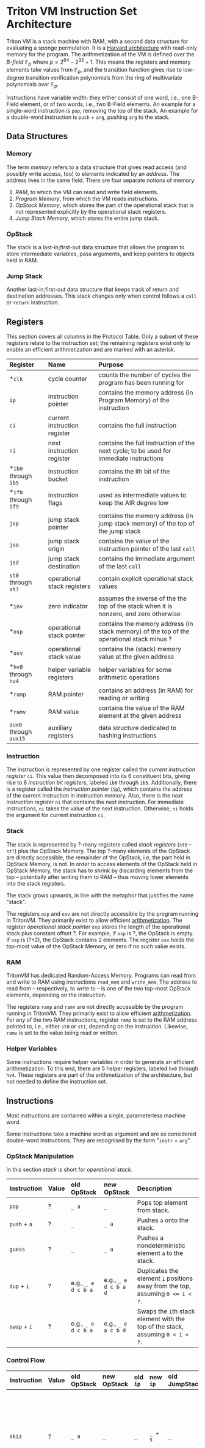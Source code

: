 # Triton VM Instruction Set Architecture

Triton VM is a stack machine with RAM, with a second data structure for evaluating a sponge permutation.
It is a [Harvard architecture](https://en.wikipedia.org/wiki/Harvard_architecture) with read-only memory for the program.
The arithmetization of the VM is defined over the *B-field* $\mathbb{F}_p$ where $p=2^{64}-2^{32}+1$.
This means the registers and memory elements take values from $\mathbb{F}_p$, and the transition function gives rise to low-degree transition verification polynomials from the ring of multivariate polynomials over $\mathbb{F}_p$.

Instructions have variable width:
they either consist of one word, i.e., one B-Field element, or of two words, i.e., two B-Field elements.
An example for a single-word instruction is `pop`, removing the top of the stack.
An example for a double-word instruction is `push` + `arg`, pushing `arg` to the stack.

## Data Structures

### Memory
The term *memory* refers to a data structure that gives read access (and possibly write access, too) to elements indicated by an *address*.
The address lives in the same field.
There are four separate notions of memory:
1. *RAM*, to which the VM can read and write field elements.
2. *Program Memory*, from which the VM reads instructions.
3. *OpStack Memory*, which stores the part of the operational stack that is not represented explicitly by the operational stack registers.
4. *Jump Stack Memory*, which stores the entire jump stack.

### OpStack
The stack is a last-in;first-out data structure that allows the program to store intermediate variables, pass arguments, and keep pointers to objects held in RAM.

### Jump Stack
Another last-in;first-out data structure that keeps track of return and destination addresses.
This stack changes only when control follows a `call` or `return` instruction.

## Registers

This section covers all columns in the Protocol Table.
Only a subset of these registers relate to the instruction set;
the remaining registers exist only to enable an efficient arithmetization and are marked with an asterisk.

| Register               | Name                         | Purpose                                                                                   |
|:-----------------------|:-----------------------------|:------------------------------------------------------------------------------------------|
| *`clk`                 | cycle counter                | counts the number of cycles the program has been running for                              |
| `ip`                   | instruction pointer          | contains the memory address (in Program Memory) of the instruction                        |
| `ci`                   | current instruction register | contains the full instruction                                                             |
| `ni`                   | next instruction register    | contains the full instruction of the next cycle; to be used for immediate instructions    |
| *`ib0` through `ib5`   | instruction bucket           | contains the ith bit of the instruction                                                   |
| *`if0` through `if9`   | instruction flags            | used as intermediate values to keep the AIR degree low                                    |
| `jsp`                  | jump stack pointer           | contains the memory address (in jump stack memory) of the top of the jump stack           |
| `jso`                  | jump stack origin            | contains the value of the instruction pointer of the last `call`                          |
| `jsd`                  | jump stack destination       | contains the immediate argument of the last `call`                                        |
| `st0` through `st?`    | operational stack registers  | contain explicit operational stack values                                                 |
| *`inv`                 | zero indicator               | assumes the inverse of the the top of the stack when it is nonzero, and zero otherwise    |
| *`osp`                 | operational stack pointer    | contains the memory address (in stack memory) of the top of the operational stack minus ? |
| *`osv`                 | operational stack value      | contains the (stack) memory value at the given address                                    |
| *`hv0` through `hv4`   | helper variable registers    | helper variables for some arithmetic operations                                           |
| *`ramp`                | RAM pointer                  | contains an address (in RAM) for reading or writing                                       |
| *`ramv`                | RAM value                    | contains the value of the RAM element at the given address                                |
| `aux0` through `aux15` | auxiliary registers          | data structure dedicated to hashing instructions                                          |

### Instruction

The instruction is represented by one register called the *current instruction register* `ci`.
This value then decomposed into its 6 constituent bits, giving rise to 6 *instruction bit registers*, labeled `ib0` through `ib5`.
Additionally, there is a register called the *instruction pointer* (`ip`), which contains the address of the current instruction in instruction memory.
Also, there is the *next instruction register* `ni` that contains the next instruction.
For immediate instructions, `ni` takes the value of the next instruction.
Otherwise, `ni` holds the argument for current instruction `ci`.

### Stack

The stack is represented by ?-many registers called *stack registers* (`st0` – `st?`) plus the OpStack Memory.
The top ?-many elements of the OpStack are directly accessible, the remainder of the OpStack, i.e, the part held in OpStack Memory, is not.
In order to access elements of the OpStack held in OpStack Memory, the stack has to shrink by discarding elements from the top – potentially after writing them to RAM – thus moving lower elements into the stack registers.

The stack grows upwards, in line with the metaphor that justifies the name "stack".

The registers `osp` and `osv` are not directly accessible by the program running in TritonVM.
They primarily exist to allow efficient [arithmetization](arithmetization.md).
The register _operational stack pointer_ `osp` stores the length of the operational stack plus constant offset ?.
For example, if `osp` is ?, the OpStack is empty.
If `osp` is (?+2), the OpStack contains 2 elements.
The register `osv` holds the top-most value of the OpStack Memory, or zero if no such value exists.

### RAM

TritonVM has dedicated Random-Access Memory.
Programs can read from and write to RAM using instructions `read_mem` and `write_mem`.
The address to read from – respectively, to write to – is one of the two top-most OpStack elements, depending on the instruction.

The registers `ramp` and `ramv` are not directly accessible by the program running in TritonVM.
They primarily exist to allow efficient [arithmetization](arithmetization.md).
For any of the two RAM instructions, register `ramp` is set to the RAM address pointed to, i.e., either `st0` or `st1`, depending on the instruction.
Likewise, `ramv` is set to the value being read or written.

### Helper Variables

Some instructions require helper variables in order to generate an efficient arithmetization.
To this end, there are 5 helper registers, labeled `hv0` through `hv4`.
These registers are part of the arithmetization of the architecture, but not needed to define the instruction set.

## Instructions

Most instructions are contained within a single, parameterless machine word.

Some instructions take a machine word as argument and are so considered double-word instructions. They are recognised by the form "`instr` + `arg`".

### OpStack Manipulation

In this section *stack* is short for *operational stack*.

| Instruction  | Value | old OpStack         | new OpStack           | Description                                                                    |
|:-------------|:------|:--------------------|:----------------------|:-------------------------------------------------------------------------------|
| `pop`        | ?     | `_ a`               | `_`                   | Pops top element from stack.                                                   |
| `push` + `a` | ?     | `_`                 | `_ a`                 | Pushes `a` onto the stack.                                                     |
| `guess`      | ?     | `_`                 | `_ a`                 | Pushes a nondeterministic element `a` to the stack.                            |
| `dup`  + `i` | ?     | e.g., `_ e d c b a` | e.g., `_ e d c b a d` | Duplicates the element `i` positions away from the top, assuming `0 <= i < ?`. |
| `swap` + `i` | ?     | e.g., `_ e d c b a` | e.g., `_ e a c b d`   | Swaps the `i`th stack element with the top of the stack, assuming `0 < i < ?`. |

### Control Flow

| Instruction  | Value | old OpStack | new OpStack | old `ip` | new `ip`     | old JumpStack | new JumpStack | Description                                                                                                                         |
|:-------------|:------|:------------|:------------|:---------|:-------------|:--------------|:--------------|:------------------------------------------------------------------------------------------------------------------------------------|
| `skiz`       | ?     | `_ a`       | `_`         | `_`      | `_ + s`      | `_`           | `_`           | Skip next instruction if `a` is zero. `s` ∈ {1, 2, 3} depends on `a` and whether or not next instruction has an immediate argument. |
| `call` + `d` | ?     | `_`         | `_`         | `o`      | `d`          | `_`           | `_ (o+2, d)`  | Push `(o+2,d)` to the jump stack, and jump to absolute immediate address `d`                                                        |
| `return`     | ?     | `_`         | `_`         | `_`      | `o`          | `_ (o, d)`    | `_`           | Pop one pair off the jump stack and jump to that pair's return address (which is the first element).                                |
| `recurse`    | ?     | `_`         | `_`         | `_`      | `d`          | `_ (o, d)`    | `_ (o, d)`    | Peek at the top pair of the jump stack and jump to that pair's destination address (which is the second element).                   |
| `assert`     | ?     | `_ a`       | `_`         | `_`      | `_ + 1` or 💥 | `_`           | `_`           | Pops `a` if `a == 1`, else crashes the virtual machine.                                                                             |
| `halt`       | 0     | `_`         | `_`         | `_`      | `_ + 1`      | `_`           | `_`           | Solves the halting problem (if the instruction is reached).                                                                         |

### Memory Access

| Instruction | Value | old OpStack | new OpStack | old `ramv` | new `ramv` | Description                                                                          |
|:------------|:------|:------------|:------------|:-----------|:-----------|:-------------------------------------------------------------------------------------|
| `read_mem`  | ?     | `_ p`       | `_ p v`     | `v`        | `v`        | Reads value `v` from RAM at location `p` and pushes the read element to the opstack. |
| `write_mem` | ?     | `_ p v`     | `_ p`       | `_`        | `v`        | Writes value `v` to RAM at the location `p` and pops the top of the opstack.         |

### Auxiliary Register Instructions

| Instruction      | Value | old OpStack | new OpStack   | old `aux`   | new `aux`                | Description                                                                                                                      |
|:-----------------|:------|:------------|:--------------|:------------|:-------------------------|:---------------------------------------------------------------------------------------------------------------------------------|
| `xlix`           | ?     | `_`         | `_`           | `_`         | `xlix(_)`                | Applies the Rescue-XLIX permutation to the auxiliary registers.                                                                  |
| `clearall`       | ?     | `_`         | `_`           | `_`         | `0000000000000000`       | Sets all auxiliary registers to zero.                                                                                            |
| `squeeze` + `i`  | ?     | `_`         | `_ v`         | `…v…`       | `…v…`                    | Pushes to the stack the `i`th auxiliary register. Assumes `0 <= i < 16`.                                                         |
| `absorb`  + `i`  | ?     | `_ a`       | `_`           | `…v…`       | `…(v+a)…`                | Pops the top off the stack and adds it into the `i`th auxiliary register. Assumes `0 <= i < 16`.                                 |
| `guess_sibling`  | ?     | `_ i`       | `_ (i div 2)` | `fedcba__…` | e.g., `zyxwvufedcba0000` | Helps traversing a Merkle tree during authentication path verification. See extended description below.                          |
| `compare_digest` | ?     | `_`         | `_ a`         | `fedcba__…` | `fedcba__…`              | Compare `aux0` through `aux5` (i.e., `fedcba`) to `st0` through `st5` and put the comparison's result `a ∈ {0, 1}` on the stack. |

The instruction `guess_sibling` works as follows.
The value at the top of the stack `i` is taken as the leaf index for a Merkle tree that is claimed to include data whose digest is the content of auxiliary registers `aux0` through `aux5`, i.e., `fedcba`.
The sibling digest of `fedcba` is `zyxwvu` and is guessed non-deterministically, i.e., filled in by the VM's execution environment.
The least-significant bit of `i` indicates whether `fedcba` is the digest of a left leaf or a right leaf of the Merkle tree's base level.
Depending on this least-significant bit of `i`, `guess_sibling` either
1. does not change registers `aux0` through `aux5` and moves `zyxwvu` into registers `aux6` through `aux11`, or
2. moves `fedcba` into registers `aux6` through `aux11` and moves `zyxwvu` into registers `aux0` through `aux5`.
In both cases, auxiliary registers `aux12` through `aux15` are set to 0.
The top of the operational stack is modified by shifting `i` by 1 bit to the right, i.e., dropping the least-significant bit.
In conjunction with instruction `xlix` and `compare_digest`, the instruction `guess_sibling` allows to efficiently verify a Merkle authentication path.

### Arithmetic on Stack

| Instruction | Value | old OpStack     | new OpStack     | Description                                                                                                                                                                      |
|:------------|:------|:----------------|:----------------|:---------------------------------------------------------------------------------------------------------------------------------------------------------------------------------|
| `add`       | ?     | `_ b a`         | `_ c`           | Computes the sum (`c`) of the top two elements of the stack (`b` and `a`) over the field.                                                                                        |
| `mul`       | ?     | `_ b a`         | `_ c`           | Computes the product (`c`) of the top two elements of the stack (`b` and `a`) over the field.                                                                                    |
| `invert`    | ?     | `_ a`           | `_ b`           | Computes the multiplicative inverse (over the field) of the top of the stack. Crashes the VM if the top of the stack is 0.                                                       |
| `split`     | ?     | `_ a`           | `_ lo hi`       | Decomposes the top of the stack into the lower 32 bits and the upper 32 bits.                                                                                                    |
| `eq`        | ?     | `_ b a`         | `_ (b == a)`    | Tests the top two stack elements for equality.                                                                                                                                   |
| `lt`        | ?     | `_ b a`         | `_ (b < a)`     | Tests if the one-from top element is less than or equal the top element on the stack, assuming both are 32-bit integers.                                                         |
| `and`       | ?     | `_ b a`         | `_ (b and a)`   | Computes the bitwise-and of the top two stack elements, assuming both are 32-bit integers.                                                                                       |
| `xor`       | ?     | `_ b a`         | `_ (b xor a)`   | Computes the bitwise-xor of the top two stack elements, assuming both are 32-bit integers.                                                                                       |
| `reverse`   | ?     | `_ a`           | `_ b`           | Reverses the bit expansion of the top stack element, assuming it is a 32-bit integer.                                                                                            |
| `div`       | ?     | `_ n d`         | `_ q r`         | Computes division with remainder of the top two stack elements, assuming the arguments are both 32-bit integers. The result satisfies `n == q * d + r` and `r < d` and `q <= n`. |
| `xxadd`     | ?     | `_ z y x b c a` | `_ z y x w v u` | Adds the two extension field elements encoded by field elements `z y x` and `b c a`, overwriting the top-most extension field element with the result.                           |
| `xxmul`     | ?     | `_ z y x b c a` | `_ z y x w v u` | Multiplies the two extension field elements encoded by field elements `z y x` and `b c a`, overwriting the top-most extension field element with the result.                     |
| `xinv`      | ?     | `_ z y x`       | `_ w v u`       | Inverts the extension field element encoded by field elements `z y x` in-place. Crashes the VM if the extension field element is 0.                                              |
| `xbmul`     | ?     | `_ z y x a`     | `_ w v u`       | Scalar multiplication of the extension field element encoded by field elements `z y x` with field element `a`. Overwrites `z y x` with the result.                               |

### Input/Output

| Instruction | Value | old OpStack | new OpStack | Description                                                       |
|:------------|:------|:------------|:------------|:------------------------------------------------------------------|
| `read_io`   | ?     | `_`         | `_ a`       | Reads a character from standard input and pushes it to the stack. |
| `write_io`  | ?     | `_ a`       | `_`         | Pops `a` from the stack and writes it to standard output.         |

